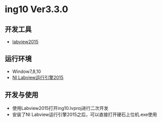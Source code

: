 ing10 Ver3.3.0
================

## 开发工具
 - [labview2015](http://download.ni.com/evaluation/labview/ekit/other/downloader/2015LV-WinChn.exe)
## 运行环境
 - Window7,8,10
 - [NI Labview运行引擎2015](http://download.ni.com/support/softlib/labview/labview_runtime/2015/Windows/f3/LVRTE2015_f3Patchstd.exe)
## 开发与使用
 - 使用Labview2015打开ing10.lvproj进行二次开发
 - 安装了NI Labview运行引擎2015之后，可以直接打开硬石上位机.exe使用
 

